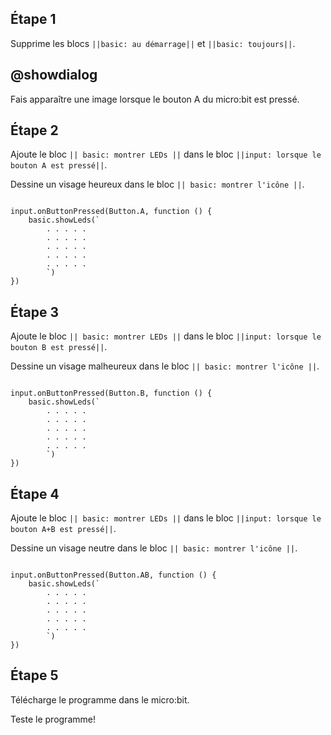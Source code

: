 ## Étape 1

Supprime les blocs ``||basic: au démarrage||`` et ``||basic: toujours||``.

## @showdialog

Fais apparaître une image lorsque le bouton A du micro:bit est pressé.

## Étape 2

Ajoute le bloc ``|| basic: montrer LEDs ||`` dans le bloc ``||input: lorsque le bouton A est pressé||``.

Dessine un visage heureux dans le bloc ``|| basic: montrer l'icône ||``.

```blocks

input.onButtonPressed(Button.A, function () {
    basic.showLeds(`
        . . . . .
        . . . . .
        . . . . .
        . . . . .
        . . . . .
        `)
})

```

## Étape 3

Ajoute le bloc ``|| basic: montrer LEDs ||`` dans le bloc ``||input: lorsque le bouton B est pressé||``.

Dessine un visage malheureux dans le bloc ``|| basic: montrer l'icône ||``.

```blocks

input.onButtonPressed(Button.B, function () {
    basic.showLeds(`
        . . . . .
        . . . . .
        . . . . .
        . . . . .
        . . . . .
        `)
})

```

## Étape 4

Ajoute le bloc ``|| basic: montrer LEDs ||`` dans le bloc ``||input: lorsque le bouton A+B est pressé||``.

Dessine un visage neutre dans le bloc ``|| basic: montrer l'icône ||``.

```blocks

input.onButtonPressed(Button.AB, function () {
    basic.showLeds(`
        . . . . .
        . . . . .
        . . . . .
        . . . . .
        . . . . .
        `)
})

```

## Étape 5

Télécharge le programme dans le micro:bit.

Teste le programme!